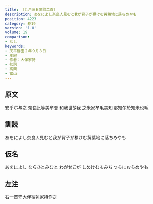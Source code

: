 ```yaml
---
title: （九月三日宴歌二首）
description: あをによし奈良人見むと我が背子が標けむ黄葉地に落ちめやも
position: 4223
category: 巻19
version: '1.0'
volume: 19
comparison:
- なし
keywords:
- 天平勝宝２年９月３日
- 年紀
- 作者：大伴家持
- 枕詞
- 高岡
- 富山
---
```


## 原文

安乎尓与之 奈良比等美牟登 和我世故我 之米家牟毛美知 都知尓於知米也毛

## 訓読

あをによし奈良人見むと我が背子が標けむ黄葉地に落ちめやも

## 仮名

あをによし ならひとみむと わがせこが しめけむもみち つちにおちめやも

## 左注

右一首守大伴宿祢家持作之
